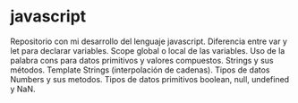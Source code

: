 # javascript
Repositorio con mi desarrollo del lenguaje javascript. Diferencia entre var y let para declarar variables. Scope global o local de las variables. Uso de la palabra cons para datos primitivos y valores compuestos. Strings y sus métodos. Template Strings (interpolación de cadenas). Tipos de datos Numbers y sus metodos. Tipos de datos primitivos boolean, null, undefined y NaN.
